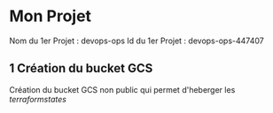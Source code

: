# Mon Projet
Nom du 1er Projet : devops-ops
Id du 1er Projet : devops-ops-447407

## 1 Création du bucket GCS

Création du bucket GCS non public qui permet d'heberger les *terraformstates*
